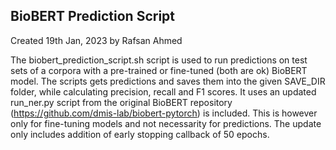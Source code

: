 ## BioBERT Prediction Script
Created 19th Jan, 2023 by Rafsan Ahmed

The biobert_prediction_script.sh script is used to run predictions on test sets of a corpora with a pre-trained or fine-tuned (both are ok) BioBERT model. The scripts gets predictions and saves them into the given SAVE_DIR folder, while calculating precision, recall and F1 scores. It uses an updated run_ner.py script from the original BioBERT repository (https://github.com/dmis-lab/biobert-pytorch) is included. This is however only for fine-tuning models and not necessarity for predictions. The update only includes addition of early stopping callback of 50 epochs.


